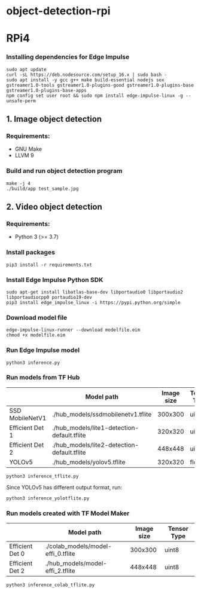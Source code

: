 # object-detection-rpi
# RPi4
### Installing dependencies for Edge Impulse
```
sudo apt update
curl -sL https://deb.nodesource.com/setup_16.x | sudo bash -
sudo apt install -y gcc g++ make build-essential nodejs sox gstreamer1.0-tools gstreamer1.0-plugins-good gstreamer1.0-plugins-base gstreamer1.0-plugins-base-apps
npm config set user root && sudo npm install edge-impulse-linux -g --unsafe-perm
```

## 1. Image object detection
### Requirements:
- GNU Make
- LLVM 9

### Build and run object detection program
```
make -j 4
./build/app test_sample.jpg
```

## 2. Video object detection

### Requirements:
- Python 3 (>= 3.7)

### Install packages
```
pip3 install -r requirements.txt
```

### Install Edge Impulse Python SDK
```
sudo apt-get install libatlas-base-dev libportaudio0 libportaudio2 libportaudiocpp0 portaudio19-dev
pip3 install edge_impulse_linux -i https://pypi.python.org/simple
```
### Download model file
```
edge-impulse-linux-runner --download modelfile.eim
chmod +x modelfile.eim
```

### Run Edge Impulse model
```
python3 inference.py
```

### Run models from TF Hub
|  | Model path | Image size | Tensor Type |
|----------|----------|----------|--------|
| SSD MobileNetV1   | ./hub_models/ssdmobilenetv1.tflite  |  300x300  | uint8 | 
| Efficient Det 1   | ./hub_models/lite1-detection-default.tflite   | 320x320   | uint8 |
| Efficient Det 2   | ./hub_models/lite2-detection-default.tflite   | 448x448   | uint8 |
| YOLOv5   | ./hub_models/yolov5.tflite   | 320x320   | float32 |

```
python3 inference_tflite.py
```
Since YOLOv5 has different output format, run:
```
python3 inference_yolotflite.py
```

### Run models created with TF Model Maker
|  | Model path | Image size | Tensor Type |
|----------|----------|----------|--------|
| Efficient Det 0  | ./colab_models/model-effi_0.tflite   | 300x300   | uint8 |
| Efficient Det 2   | ./hub_models/model-effi_2.tflite   | 448x448   | uint8 |
```
python3 inference_colab_tflite.py
```
